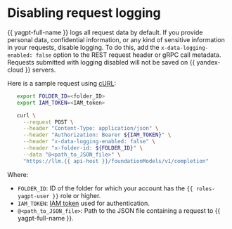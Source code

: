 # Disabling request logging

{{ yagpt-full-name }} logs all request data by default. If you provide personal data, confidential information, or any kind of sensitive information in your requests, disable logging. To do this, add the `x-data-logging-enabled: false` option to the REST request header or gRPC call metadata. Requests submitted with logging disabled will not be saved on {{ yandex-cloud }} servers.

Here is a sample request using [cURL](https://curl.haxx.se):


```bash
   export FOLDER_ID=<folder_ID>
   export IAM_TOKEN=<IAM_token>

   curl \
     --request POST \
     --header "Content-Type: application/json" \
     --header "Authorization: Bearer ${IAM_TOKEN}" \
     --header "x-data-logging-enabled: false" \
     --header "x-folder-id: ${FOLDER_ID}" \
     --data "@<path_to_JSON_file>" \
     "https://llm.{{ api-host }}/foundationModels/v1/completion"
   ```

   Where:

   * `FOLDER_ID`: ID of the folder for which your account has the `{{ roles-yagpt-user }}` role or higher.
   * `IAM_TOKEN`: [IAM token](../../iam/operations/iam-token/create.md) used for authentication.
   * `@<path_to_JSON_file>`: Path to the JSON file containing a request to {{ yagpt-full-name }}.